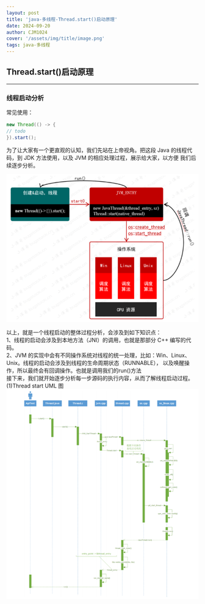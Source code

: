 ```yaml
---
layout: post
title: 'java-多线程-Thread.start()启动原理'
date: 2024-09-20
author: CJM1024
cover: '/assets/img/title/image.png'
tags: java-多线程
---
```


## Thread.start()启动原理

---

### 线程启动分析

常见使用：
``` java
new Thread(() -> {
// todo
}).start();
```
为了让大家有一个更直观的认知，我们先站在上帝视角。把这段 Java 的线程代码，到 JDK 方法使用，以及 JVM 的相应处理过程，展示给大家，以方便
我们后续逐步分析。

![线程启动分析](/assets/img/thread/线程启动分析.png)

以上，就是一个线程启动的整体过程分析，会涉及到如下知识点：<br/>
1、线程的启动会涉及到本地方法（JNI）的调用，也就是那部分 C++ 编写的代码。<br/>
2、JVM 的实现中会有不同操作系统对线程的统一处理，比如：Win、Linux、Unix。线程的启动会涉及到线程的生命周期状态（RUNNABLE），
以及唤醒操作，所以最终会有回调操作。也就是调用我们的run()方法<br/>
接下来，我们就开始逐步分析每一步源码的执行内容，从而了解线程启动过程。<br/>
(1)Thread start UML 图
![Thread start UML](/assets/img/thread/thread_start_UML.png)

